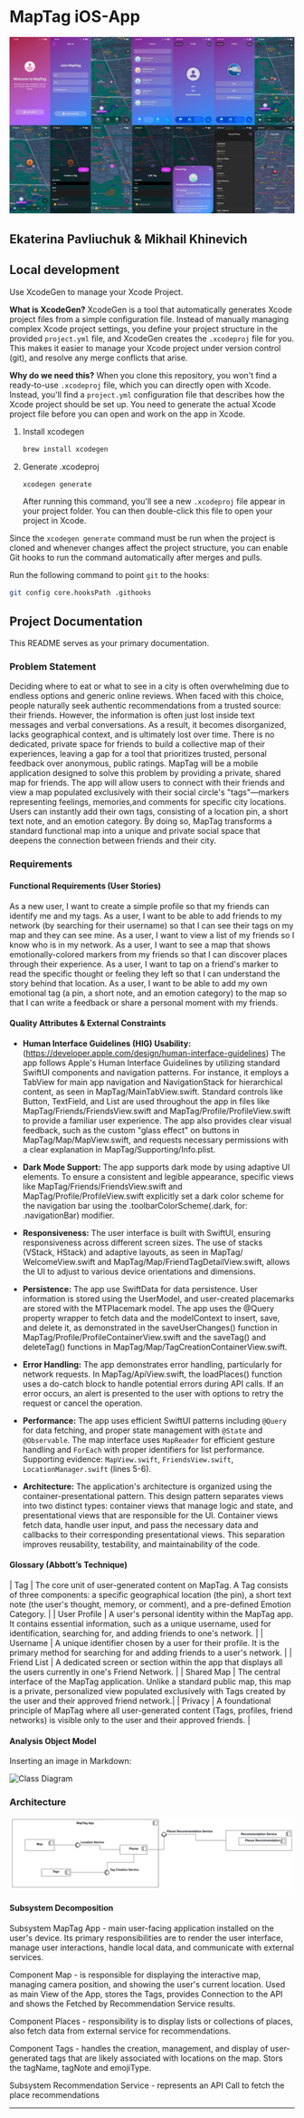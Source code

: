 # MapTag iOS-App
![iOS-App](MapTag.jpg)
## Ekaterina Pavliuchuk & Mikhail Khinevich

## Local development
Use XcodeGen to manage your Xcode Project. 

**What is XcodeGen?** XcodeGen is a tool that automatically generates Xcode project files from a simple configuration file. Instead of manually managing complex Xcode project settings, you define your project structure in the provided `project.yml` file, and XcodeGen creates the `.xcodeproj` file for you. This makes it easier to manage your Xcode project under version control (git), and resolve any merge conflicts that arise.

**Why do we need this?** When you clone this repository, you won't find a ready-to-use `.xcodeproj` file, which you can directly open with Xcode. Instead, you'll find a `project.yml` configuration file that describes how the Xcode project should be set up. You need to generate the actual Xcode project file before you can open and work on the app in Xcode.

1. Install xcodegen
    ```bash
    brew install xcodegen
    ```
2. Generate .xcodeproj
    ```bash
    xcodegen generate
    ```
    
    After running this command, you'll see a new `.xcodeproj` file appear in your project folder. You can then double-click this file to open your project in Xcode.

Since the `xcodegen generate` command must be run when the project is cloned and whenever changes affect the project structure, you can enable Git hooks to run the command automatically after merges and pulls.

Run the following command to point `git` to the hooks:
```bash
git config core.hooksPath .githooks
```

## Project Documentation

This README serves as your primary documentation.

### Problem Statement

Deciding where to eat or what to see in a city is often overwhelming due to endless options and generic online reviews. When faced with this choice, people naturally seek authentic recommendations from a trusted source: their friends. However, the information is often just lost inside  text messages and verbal conversations. As a result, it becomes disorganized, lacks geographical context, and is ultimately lost over time. There is no dedicated, private space for friends to build a collective map of their experiences, leaving a gap for a tool that prioritizes trusted, personal feedback over anonymous, public ratings.
MapTag will be a mobile application designed to solve this problem by providing a private, shared map for friends. The app will allow users to connect with their friends and view a map populated exclusively with their social circle's "tags"—markers representing feelings, memories,and comments for specific city locations. Users can instantly add their own tags, consisting of a location pin, a short text note, and an emotion category. By doing so, MapTag transforms a standard functional map into a unique and private social space that deepens the connection between friends and their city.

### Requirements

#### Functional Requirements (User Stories)

As a new user, I want to create a simple profile so that my friends can identify me and my tags.
As a user, I want to be able to add friends to my network (by searching for their username) so that I can see their tags on my map and they can see mine.
As a user, I want to view a list of my friends so I know who is in my network.
As a user, I want to see a map that shows emotionally-colored markers from my friends so that I can discover places through their experience.
As a user, I want to tap on a friend's marker to read the specific thought or feeling they left so that I can understand the story behind that location.
As a user, I want to be able to add my own emotional tag (a pin, a short note, and an emotion category) to the map so that I can write a feedback or share a personal moment with my friends.


#### Quality Attributes & External Constraints

* **Human Interface Guidelines (HIG) Usability:**  (https://developer.apple.com/design/human-interface-guidelines) The app follows Apple's Human Interface Guidelines by utilizing standard SwiftUI components and navigation patterns. For instance, it employs a TabView for main app navigation and NavigationStack for hierarchical content, as seen in MapTag/MainTabView.swift. Standard controls like Button, TextField, and List are used throughout the app in files like MapTag/Friends/FriendsView.swift and MapTag/Profile/ProfileView.swift to provide a familiar user experience. The app also provides clear visual feedback, such as the custom "glass effect" on buttons in MapTag/Map/MapView.swift, and requests necessary permissions with a clear explanation in MapTag/Supporting/Info.plist.

* **Dark Mode Support:**  The app supports dark mode by using adaptive UI elements. To ensure a consistent and legible appearance, specific views like MapTag/Friends/FriendsView.swift and MapTag/Profile/ProfileView.swift explicitly set a dark color scheme for the navigation bar using the .toolbarColorScheme(.dark, for: .navigationBar) modifier.

* **Responsiveness:**  The user interface is built with SwiftUI, ensuring responsiveness across different screen sizes. The use of stacks (VStack, HStack) and adaptive layouts, as seen in MapTag/ WelcomeView.swift and MapTag/Map/FriendTagDetailView.swift, allows the UI to adjust to various device orientations and dimensions.

* **Persistence:**  The app use SwiftData for data persistence. User information is stored using the UserModel, and user-created placemarks are stored with the MTPlacemark model. The app uses the @Query property wrapper to fetch data and the modelContext to insert, save, and delete it, as demonstrated in the saveUserChanges() function in MapTag/Profile/ProfileContainerView.swift and the saveTag() and deleteTag() functions in MapTag/Map/TagCreationContainerView.swift.

* **Error Handling:**  The app demonstrates error handling, particularly for network requests. In MapTag/ApiView.swift, the loadPlaces() function uses a do-catch block to handle potential errors during API calls. If an error occurs, an alert is presented to the user with options to retry the request or cancel the operation.

* **Performance:** The app uses efficient SwiftUI patterns including `@Query` for data fetching, and proper state management with `@State` and `@Observable`. The map interface uses `MapReader` for efficient gesture handling and `ForEach` with proper identifiers for list performance. Supporting evidence: `MapView.swift`, `FriendsView.swift`, `LocationManager.swift` (lines 5-6).

* **Architecture:**  The application's architecture is organized using the container-presentational pattern. This design pattern separates views into two distinct types: container views that manage logic and state, and presentational views that are responsible for the UI. Container views fetch data, handle user input, and pass the necessary data and callbacks to their corresponding presentational views. This separation improves reusability, testability, and maintainability of the code.

#### Glossary (Abbott’s Technique)


| Tag  | The core unit of user-generated content on MapTag. A Tag consists of three components: a specific geographical location (the pin), a short text note (the user's thought, memory, or comment), and a pre-defined Emotion Category. |
| User Profile | A user's personal identity within the MapTag app. It contains essential information, such as a unique username, used for identification, searching for, and adding friends to one's network. |
| Username | A unique identifier chosen by a user for their profile. It is the primary method for searching for and adding friends to a user's network. |
| Friend List | A dedicated screen or section within the app that displays all the users currently in one's Friend Network. |
| Shared Map | The central interface of the MapTag application. Unlike a standard public map, this map is a private, personalized view populated exclusively with Tags created by the user and their approved friend network.|
| Privacy | A foundational principle of MapTag where all user-generated content (Tags, profiles, friend networks) is visible only to the user and their approved friends. |

#### Analysis Object Model

Inserting an image in Markdown:

![Class Diagram](Class%20Diagram.png)

### Architecture

![Architecture Diagram](ssd.png)

#### Subsystem Decomposition

Subsystem MapTag App -  main user-facing application installed on the user's device. Its primary responsibilities are to render the user interface, manage user interactions, handle local data, and communicate with external services.

Component Map - is responsible for displaying the interactive map, managing camera position, and showing the user's current location. Used as main View of the App, stores the Tags, provides Connection to the API and shows the Fetched by Recommendation Service results.

Component Places -  responsibility is to display lists or collections of places, also fetch data from external service for recommendations.

Component Tags - handles the creation, management, and display of user-generated tags that are likely associated with locations on the map. Stors the tagName, tagNote and emojiType.

Subsystem Recommendation Service - represents an API Call to fetch the place recommendations

---

